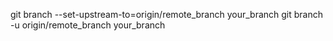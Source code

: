 git branch --set-upstream-to=origin/remote_branch  your_branch
git branch -u origin/remote_branch your_branch
